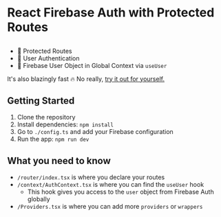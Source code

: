 # React Firebase Auth with Protected Routes

##

- 🚀 Protected Routes
- 🚀 User Authentication
- 🚀 Firebase User Object in Global Context via `useUser`

It's also blazingly fast 🔥 No really, [try it out for yourself.](https://react-firebase-auth-templ-mmvergaras-projects.vercel.app/)

## Getting Started

1. Clone the repository
2. Install dependencies: `npm install`
3. Go to `./config.ts` and add your Firebase configuration
4. Run the app: `npm run dev`

## What you need to know

- `/router/index.tsx` is where you declare your routes
- `/context/AuthContext.tsx` is where you can find the `useUser` hook
  - This hook gives you access to the `user` object from Firebase Auth globally
- `/Providers.tsx` is where you can add more `providers` or `wrappers`
